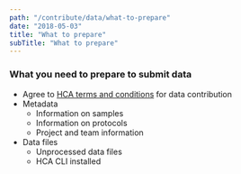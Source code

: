 ```yaml
---
path: "/contribute/data/what-to-prepare"
date: "2018-05-03"
title: "What to prepare"
subTitle: "What to prepare"
---
```


### What you need to prepare to submit data

* Agree to [HCA terms and conditions]() for data contribution
* Metadata
    * Information on samples
    * Information on protocols
    * Project and team information
* Data files
    * Unprocessed data files
    * HCA CLI installed
